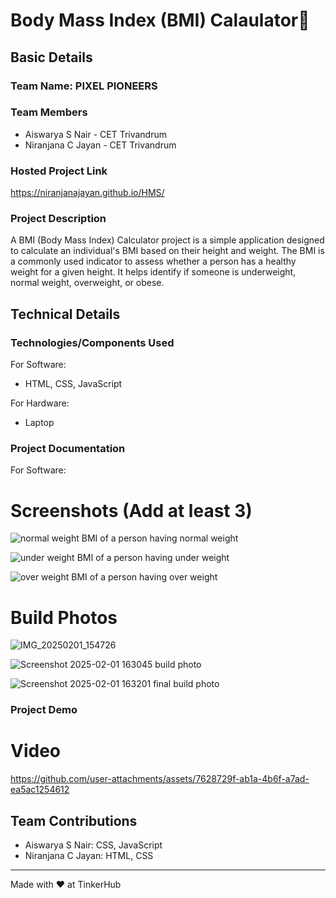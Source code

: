 # Body Mass Index (BMI) Calaulator🎯


## Basic Details
### Team Name: PIXEL PIONEERS


### Team Members
- Aiswarya S Nair - CET Trivandrum
- Niranjana C Jayan - CET Trivandrum

### Hosted Project Link
https://niranjanajayan.github.io/HMS/

### Project Description
A BMI (Body Mass Index) Calculator project is a simple application designed to calculate an individual's BMI based on their height and weight. The BMI is a commonly used indicator to assess whether a person has a healthy weight for a given height. It helps identify if someone is underweight, normal weight, overweight, or obese.


## Technical Details
### Technologies/Components Used
For Software:
- HTML, CSS, JavaScript

For Hardware:
- Laptop

### Project Documentation
For Software:

# Screenshots (Add at least 3)
![normal weight](https://github.com/user-attachments/assets/7bd412a0-3c06-4e06-8967-d52a77e4a72f)
BMI of a person having normal weight

![under weight](https://github.com/user-attachments/assets/f537894c-884d-4209-a899-3e8cf335cc47)
BMI of a person having under weight

![over weight](https://github.com/user-attachments/assets/e76bc200-75bd-4680-9ba9-0033711c7bc8)
BMI of a person having over weight


# Build Photos
![IMG_20250201_154726](https://github.com/user-attachments/assets/11666e51-0eff-482e-b2a9-bd3b944b2ad5)


![Screenshot 2025-02-01 163045](https://github.com/user-attachments/assets/4815965a-9d76-4222-8ad8-4b494bb664ab)
build photo

![Screenshot 2025-02-01 163201](https://github.com/user-attachments/assets/f41feed2-8a6a-436a-9546-aed73510c833)
final build photo

### Project Demo
# Video
https://github.com/user-attachments/assets/7628729f-ab1a-4b6f-a7ad-ea5ac1254612

## Team Contributions
- Aiswarya S Nair: CSS, JavaScript
- Niranjana C Jayan: HTML, CSS


---
Made with ❤️ at TinkerHub

